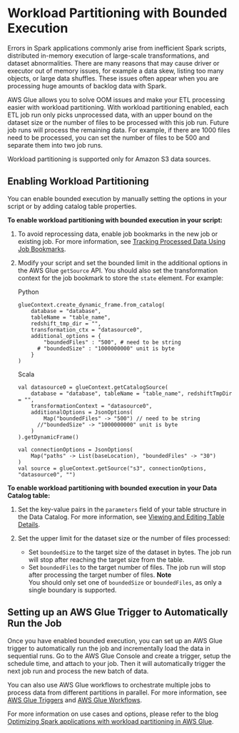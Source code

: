# Workload Partitioning with Bounded Execution<a name="bounded-execution"></a>

Errors in Spark applications commonly arise from inefficient Spark scripts, distributed in\-memory execution of large\-scale transformations, and dataset abnormalities\. There are many reasons that may cause driver or executor out of memory issues, for example a data skew, listing too many objects, or large data shuffles\. These issues often appear when you are processing huge amounts of backlog data with Spark\.

AWS Glue allows you to solve OOM issues and make your ETL processing easier with workload partitioning\. With workload partitioning enabled, each ETL job run only picks unprocessed data, with an upper bound on the dataset size or the number of files to be processed with this job run\. Future job runs will process the remaining data\. For example, if there are 1000 files need to be processed, you can set the number of files to be 500 and separate them into two job runs\.

Workload partitioning is supported only for Amazon S3 data sources\.

## Enabling Workload Partitioning<a name="bounded-execution-enable"></a>

You can enable bounded execution by manually setting the options in your script or by adding catalog table properties\.

**To enable workload partitioning with bounded execution in your script:**

1. To avoid reprocessing data, enable job bookmarks in the new job or existing job\. For more information, see [Tracking Processed Data Using Job Bookmarks](https://docs.aws.amazon.com/glue/latest/dg/monitor-continuations.html)\.

1. Modify your script and set the bounded limit in the additional options in the AWS Glue `getSource` API\. You should also set the transformation context for the job bookmark to store the `state` element\. For example:

   Python

   ```
   glueContext.create_dynamic_frame.from_catalog(
       database = "database",
       tableName = "table_name",
       redshift_tmp_dir = "",
       transformation_ctx = "datasource0",
       additional_options = {
           "boundedFiles" : "500", # need to be string
         # "boundedSize" : "1000000000" unit is byte
       }
   )
   ```

   Scala

   ```
   val datasource0 = glueContext.getCatalogSource(
       database = "database", tableName = "table_name", redshiftTmpDir = "", 
       transformationContext = "datasource0",
       additionalOptions = JsonOptions(
           Map("boundedFiles" -> "500") // need to be string
         //"boundedSize" -> "1000000000" unit is byte
       ) 
   ).getDynamicFrame()
   ```

   ```
   val connectionOptions = JsonOptions(
       Map("paths" -> List(baseLocation), "boundedFiles" -> "30")
   )
   val source = glueContext.getSource("s3", connectionOptions, "datasource0", "")
   ```

**To enable workload partitioning with bounded execution in your Data Catalog table:**

1. Set the key\-value pairs in the `parameters` field of your table structure in the Data Catalog\. For more information, see [Viewing and Editing Table Details](https://docs.aws.amazon.com/glue/latest/dg/console-tables.html#console-tables-details)\.

1. Set the upper limit for the dataset size or the number of files processed:
   + Set `boundedSize` to the target size of the dataset in bytes\. The job run will stop after reaching the target size from the table\.
   + Set `boundedFiles` to the target number of files\. The job run will stop after processing the target number of files\.
**Note**  
You should only set one of `boundedSize` or `boundedFiles`, as only a single boundary is supported\.

## Setting up an AWS Glue Trigger to Automatically Run the Job<a name="bounded-execution-trigger"></a>

Once you have enabled bounded execution, you can set up an AWS Glue trigger to automatically run the job and incrementally load the data in sequential runs\. Go to the AWS Glue Console and create a trigger, setup the schedule time, and attach to your job\. Then it will automatically trigger the next job run and process the new batch of data\. 

You can also use AWS Glue workflows to orchestrate multiple jobs to process data from different partitions in parallel\. For more information, see [AWS Glue Triggers](https://docs.aws.amazon.com/glue/latest/dg/about-triggers.html) and [AWS Glue Workflows](https://docs.aws.amazon.com/glue/latest/dg/workflows_overview.html)\.

For more information on use cases and options, please refer to the blog [Optimizing Spark applications with workload partitioning in AWS Glue](https://aws.amazon.com/blogs/big-data/optimizing-spark-applications-with-workload-partitioning-in-aws-glue/)\.